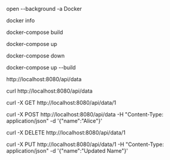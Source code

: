 open --background -a Docker

docker info

docker-compose build

docker-compose up

docker-compose down

docker-compose up --build

http://localhost:8080/api/data


curl http://localhost:8080/api/data

curl -X GET http://localhost:8080/api/data/1

curl -X POST http://localhost:8080/api/data -H "Content-Type: application/json" -d '{"name":"Alice"}'

curl -X DELETE http://localhost:8080/api/data/1

curl -X PUT http://localhost:8080/api/data/1 -H "Content-Type: application/json" -d '{"name":"Updated Name"}'
